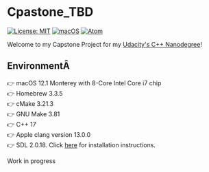# Cpastone_TBD

[![License: MIT](https://img.shields.io/badge/License-MIT-yellow.svg)](https://opensource.org/licenses/MIT) [![macOS](https://svgshare.com/i/ZjP.svg)](https://svgshare.com/i/ZjP.svg) [![Atom](https://badgen.net/badge/icon/atom?icon=atom&label)](https://atom.io)

Welcome to my Capstone Project for my [Udacity's C++ Nanodegree](https://www.udacity.com/course/c-plus-plus-nanodegree--nd213)!

<!-- IMAGE OR GIF OR VIDEO OF THE APPLICATION --->

## EnvironmentÂ
👉 macOS 12.1 Monterey with 8-Core Intel Core i7 chip  
👉 Homebrew 3.3.5  
👉 cMake 3.21.3  
👉 GNU Make 3.81  
👉 C++ 17  
👉 Apple clang version 13.0.0  
👉 SDL 2.0.18. Click [here](https://www.libsdl.org/download-2.0.php) for installation instructions.

Work in progress

<!--
## Compiling and Running
### Compile
Create a `build` folder and change to that directory
```
mkdir build && cd build
```

Within the build directory run
```
cmake .. && make
```

### Running
The executable is within the `build` directory. You can run it as follows
```
./TBD
```
-->

<!--  

Steps to complete hte project
1. Identify the project you want to build, as simple as possible
2. Scope the project. Sketch an outline on how the application will work (check the rubric). At least 5 total criteria from the rest of the rubric
3. Build the application
4. Document your work. Write a short README (instruction for running, overview of code structure, explanation of how it satisfies the necessary rubric)
--->
